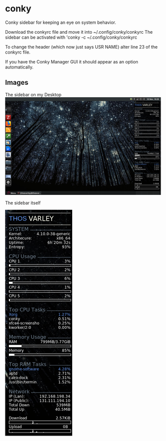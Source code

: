 # conky
Conky sidebar for keeping an eye on system behavior. 

Download the conkyrc file and move it into ~/.config/conky/conkyrc
The sidebar can be activated with 'conky -c ~/.config/conky/conkyrc

To change the header (which now just says USR NAME) alter line 23 of the conkyrc file. 

If you have the Conky Manager GUI it should appear as an option automatically. 

## Images

The sidebar on my Desktop
![Alt text](https://github.com/ThosV/conky/blob/master/imgs/conky_desktop.png?raw=true "Desktop")

The sidebar itself

![Alt text](https://github.com/ThosV/conky/blob/master/imgs/conky.png?raw=true "Sidebar")

